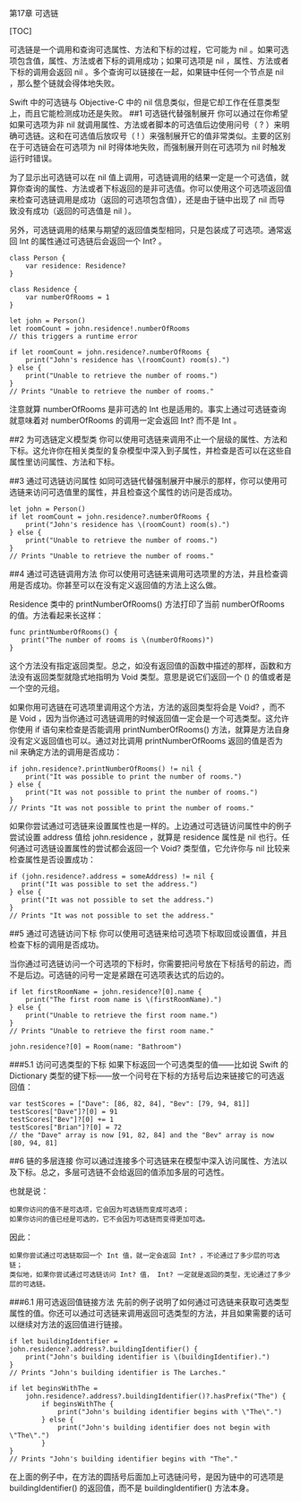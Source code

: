 第17章 可选链

[TOC]

可选链是一个调用和查询可选属性、方法和下标的过程，它可能为 nil 。如果可选项包含值，属性、方法或者下标的调用成功；如果可选项是 nil ，属性、方法或者下标的调用会返回 nil 。多个查询可以链接在一起，如果链中任何一个节点是 nil ，那么整个链就会得体地失败。

Swift 中的可选链与 Objective-C 中的 nil 信息类似，但是它却工作在任意类型上，而且它能检测成功还是失败。
##1 可选链代替强制展开
你可以通过在你希望如果可选项为非 nil 就调用属性、方法或者脚本的可选值后边使用问号（ ? ）来明确可选链。这和在可选值后放叹号（ ! ）来强制展开它的值非常类似。主要的区别在于可选链会在可选项为 nil 时得体地失败，而强制展开则在可选项为 nil 时触发运行时错误。

为了显示出可选链可以在 nil 值上调用，可选链调用的结果一定是一个可选值，就算你查询的属性、方法或者下标返回的是非可选值。你可以使用这个可选项返回值来检查可选链调用是成功（返回的可选项包含值），还是由于链中出现了 nil 而导致没有成功（返回的可选值是 nil ）。

另外，可选链调用的结果与期望的返回值类型相同，只是包装成了可选项。通常返回 Int 的属性通过可选链后会返回一个 Int? 。
```
class Person {
    var residence: Residence?
}
 
class Residence {
    var numberOfRooms = 1
}

let john = Person()
let roomCount = john.residence!.numberOfRooms
// this triggers a runtime error

if let roomCount = john.residence?.numberOfRooms {
    print("John's residence has \(roomCount) room(s).")
} else {
    print("Unable to retrieve the number of rooms.")
}
// Prints "Unable to retrieve the number of rooms."
```
注意就算 numberOfRooms 是非可选的 Int 也是适用的。事实上通过可选链查询就意味着对 numberOfRooms 的调用一定会返回 Int? 而不是 Int 。

##2 为可选链定义模型类
你可以使用可选链来调用不止一个层级的属性、方法和下标。这允许你在相关类型的复杂模型中深入到子属性，并检查是否可以在这些自属性里访问属性、方法和下标。

##3 通过可选链访问属性
如同可选链代替强制展开中展示的那样，你可以使用可选链来访问可选值里的属性，并且检查这个属性的访问是否成功。

```
let john = Person()
if let roomCount = john.residence?.numberOfRooms {
    print("John's residence has \(roomCount) room(s).")
} else {
    print("Unable to retrieve the number of rooms.")
}
// Prints "Unable to retrieve the number of rooms."
```
##4 通过可选链调用方法
你可以使用可选链来调用可选项里的方法，并且检查调用是否成功。你甚至可以在没有定义返回值的方法上这么做。

 Residence 类中的 printNumberOfRooms() 方法打印了当前 numberOfRooms 的值。方法看起来长这样：
 ```
 func printNumberOfRooms() {
    print("The number of rooms is \(numberOfRooms)")
}
 ```
 这个方法没有指定返回类型。总之，如没有返回值的函数中描述的那样，函数和方法没有返回类型就隐式地指明为 Void 类型。意思是说它们返回一个 () 的值或者是一个空的元组。

如果你用可选链在可选项里调用这个方法，方法的返回类型将会是 Void? ，而不是 Void ，因为当你通过可选链调用的时候返回值一定会是一个可选类型。这允许你使用 if 语句来检查是否能调用 printNumberOfRooms() 方法，就算是方法自身没有定义返回值也可以。通过对比调用 printNumberOfRooms 返回的值是否为 nil 来确定方法的调用是否成功：
```
if john.residence?.printNumberOfRooms() != nil {
    print("It was possible to print the number of rooms.")
} else {
    print("It was not possible to print the number of rooms.")
}
// Prints "It was not possible to print the number of rooms."
```
 如果你尝试通过可选链来设置属性也是一样的。上边通过可选链访问属性中的例子尝试设置 address 值给 john.residence ，就算是 residence 属性是 nil 也行。任何通过可选链设置属性的尝试都会返回一个 Void? 类型值，它允许你与 nil 比较来检查属性是否设置成功：
 ```
 if (john.residence?.address = someAddress) != nil {
    print("It was possible to set the address.")
} else {
    print("It was not possible to set the address.")
}
// Prints "It was not possible to set the address."
 ```
 
##5 通过可选链访问下标
你可以使用可选链来给可选项下标取回或设置值，并且检查下标的调用是否成功。

当你通过可选链访问一个可选项的下标时，你需要把问号放在下标括号的前边，而不是后边。可选链的问号一定是紧跟在可选项表达式的后边的。
```
if let firstRoomName = john.residence?[0].name {
    print("The first room name is \(firstRoomName).")
} else {
    print("Unable to retrieve the first room name.")
}
// Prints "Unable to retrieve the first room name."

john.residence?[0] = Room(name: "Bathroom")
```
###5.1 访问可选类型的下标
如果下标返回一个可选类型的值——比如说 Swift 的 Dictionary 类型的键下标——放一个问号在下标的方括号后边来链接它的可选返回值：
```
var testScores = ["Dave": [86, 82, 84], "Bev": [79, 94, 81]]
testScores["Dave"]?[0] = 91
testScores["Bev"]?[0] += 1
testScores["Brian"]?[0] = 72
// the "Dave" array is now [91, 82, 84] and the "Bev" array is now [80, 94, 81]
```

##6 链的多层连接
你可以通过连接多个可选链来在模型中深入访问属性、方法以及下标。总之，多层可选链不会给返回的值添加多层的可选性。

也就是说：

    如果你访问的值不是可选项，它会因为可选链而变成可选项；
    如果你访问的值已经是可选的，它不会因为可选链而变得更加可选。

因此：

    如果你尝试通过可选链取回一个 Int 值，就一定会返回 Int? ，不论通过了多少层的可选链；
    类似地，如果你尝试通过可选链访问 Int? 值， Int? 一定就是返回的类型，无论通过了多少层的可选链。

###6.1 用可选返回值链接方法
先前的例子说明了如何通过可选链来获取可选类型属性的值。你还可以通过可选链来调用返回可选类型的方法，并且如果需要的话可以继续对方法的返回值进行链接。
```
if let buildingIdentifier = john.residence?.address?.buildingIdentifier() {
    print("John's building identifier is \(buildingIdentifier).")
}
// Prints "John's building identifier is The Larches."

if let beginsWithThe =
    john.residence?.address?.buildingIdentifier()?.hasPrefix("The") {
        if beginsWithThe {
            print("John's building identifier begins with \"The\".")
        } else {
            print("John's building identifier does not begin with \"The\".")
        }
}
// Prints "John's building identifier begins with "The"."
```
在上面的例子中，在方法的圆括号后面加上可选链问号，是因为链中的可选项是 buildingIdentifier() 的返回值，而不是 buildingIdentifier() 方法本身。
